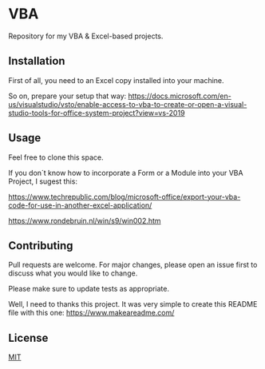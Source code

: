 # VBA

Repository for my VBA & Excel-based projects.


## Installation

First of all, you need to an Excel copy installed into your machine.

So on, prepare your setup that way: https://docs.microsoft.com/en-us/visualstudio/vsto/enable-access-to-vba-to-create-or-open-a-visual-studio-tools-for-office-system-project?view=vs-2019


## Usage

Feel free to clone this space.

If you don´t know how to incorporate a Form or a Module into your VBA Project, I sugest this:

https://www.techrepublic.com/blog/microsoft-office/export-your-vba-code-for-use-in-another-excel-application/

https://www.rondebruin.nl/win/s9/win002.htm

## Contributing
Pull requests are welcome. For major changes, please open an issue first to discuss what you would like to change.

Please make sure to update tests as appropriate.

Well, I need to thanks this project. It was very simple to create this README file with this one: https://www.makeareadme.com/

## License
[MIT](https://choosealicense.com/licenses/mit/)


